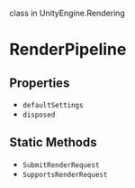 class in UnityEngine.Rendering
# RenderPipeline

## Properties
- `defaultSettings`
- `disposed`
## Static Methods
- `SubmitRenderRequest`
- `SupportsRenderRequest`
